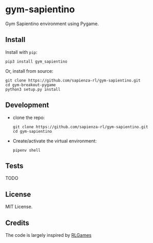 # gym-sapientino

Gym Sapientino environment using Pygame.

## Install

Install with `pip`:

    pip3 install gym_sapientino
    
Or, install from source:

    git clone https://github.com/sapienza-rl/gym-sapientino.git
    cd gym-breakout-pygame
    python3 setup.py install

## Development

- clone the repo:

      git clone https://github.com/sapienza-rl/gym-sapientino.git
      cd gym-sapientino
    
- Create/activate the virtual environment:

      pipenv shell
    
## Tests

TODO

## License

MIT License.

## Credits

The code is largely inspired by [RLGames](https://github.com/iocchi/RLGames.git)


